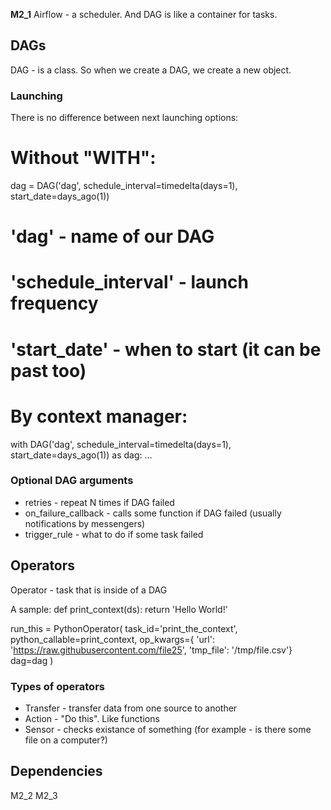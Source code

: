 **M2_1**
Airflow - a scheduler. And DAG is like a container for tasks.



## DAGs 

DAG - is a class. So when we create a DAG, we create a new object.

### Launching

There is no difference between next launching options:

  # Without "WITH":
  dag = DAG('dag', schedule_interval=timedelta(days=1), start_date=days_ago(1))

  # 'dag' - name of our DAG
  # 'schedule_interval' - launch frequency
  # 'start_date' - when to start (it can be past too)
  

  # By context manager:
  with DAG('dag', schedule_interval=timedelta(days=1), start_date=days_ago(1)) as dag: ...


### Optional DAG arguments

  * retries - repeat N times if DAG failed
  * on_failure_callback - calls some function if DAG failed (usually notifications by messengers)
  * trigger_rule - what to do if some task failed


## Operators

Operator - task that is inside of a DAG

A sample:
  def print_context(ds):
    return 'Hello World!'

  run_this = PythonOperator(
    task_id='print_the_context',
    python_callable=print_context,
    op_kwargs={
            'url': 'https://raw.githubusercontent.com/file25',
            'tmp_file': '/tmp/file.csv'}
    dag=dag
  )

### Types of operators

  * Transfer - transfer data from one source to another
  * Action - "Do this". Like functions
  * Sensor - checks existance of something (for example - is there some file on a computer?)


## Dependencies

M2_2
M2_3
